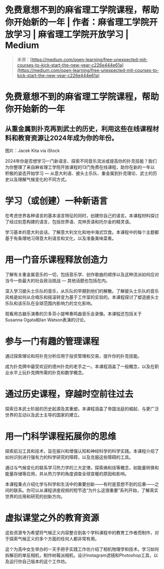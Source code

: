 <!--yml

分类：未分类

日期：2024年05月27日 14:47:03

-->

# 免费意想不到的麻省理工学院课程，帮助你开始新的一年 | 作者：麻省理工学院开放学习 | 麻省理工学院开放学习 | Medium

> 来源：[https://medium.com/open-learning/free-unexpected-mit-courses-to-kick-start-the-new-year-c226e444e61a](https://medium.com/open-learning/free-unexpected-mit-courses-to-kick-start-the-new-year-c226e444e61a)

# 免费意想不到的麻省理工学院课程，帮助你开始新的一年

## 从重金属到扑克再到武士的历史，利用这些在线课程材料和教育资源让2024年成为你的年份。

图片：Jacek Kita via iStock

2024年你是否想学习一门新语言、探索不同音乐流派或提高你的扑克技能？我们为你整理了来自麻省理工学院开放课程的13门免费在线课程，助你在新的一年以积极的姿态开始学习 — 从意大利语、披头士乐队、重金属到扑克理论、武士的历史以及理解气候变化的不同方式。

# 学习（或创建）一种新语言

在考虑世界各种语言的基本语言特征的同时，创建你自己的语言。本课程材料探讨了经过刻意构建的语言，包括世界语、克林贡语和托尔金的精灵语。

学习基本的意大利会话，了解意大利文化和地中海式饮食。本课程中的每个主题都基于有条理地习得意大利语言和文化，以及准备美味菜肴。

# 用一门音乐课程释放创造力

了解有关重金属音乐的一切，包括音乐学、创作歌曲的顺序以及这种流派如何应对当今一些最大的社会政治挑战 — 其他话题也包括在内。

深入学习披头士乐队的音乐，从乐队的早期到他们的解散。了解披头士乐队的音乐风格是如何从合唱乐和摇滚转变为基于工作室的实验的。本课程探讨了塑造披头士乐队和该乐队在全球范围内影响力的文化影响。

观看用古器乐演奏的贝多芬小提琴奏鸣曲音乐会录像。本课程还包括关于Susanna Ogata和Ian Watson表演的讨论。

# 参与一门有趣的管理课程

通过探索理论和将扑克分析应用于投资管理和交易，提升你的扑克技能。

成为扑克牌中最受欢迎的德州扑克的老手之一。本课程涵盖了一般概念，以及在职业水平上玩扑克牌所需的扑克和数学概念。

# 通过历史课程，穿越时空前往过去

探索日本武士阶层的历史起源及其重塑。本课程涵盖了帝国法庭的崛起、与更广泛世界的互动以及武士主导的国家的建立。

# 用一门科学课程拓展你的思维

探索前沿工具和技术，旨在振兴和增强认知和神经科学的科学实践。本课程介绍了如何识别进行强有力的科学研究的障碍，以及克服这些障碍的工具。

通过与气候变化的联系学习热力学的三大定律。探索熵和焓等概念，如能量转换和能量存储等应用，并从热力学的角度调查全球变暖的原因和影响。

本课程重点介绍化学与科学和生活中的重要创新——有时是意想不到的后果——之间的联系。你可以从课程讲座视频的短节选“为什么这很重要”系列开始，了解真实世界的应用和研究的创新方向。

# 虚拟课堂之外的教育资源

这些资源专为希望将气候正义内容整合到各个学科课程中的教育工作者而制作，对于探索气候正义的多个方面的任何人都非常有用。

这个为高中女生举办的一天手把手实践工作坊介绍了相机物理学和技术。学习如何拆解旧的单反相机，制作树莓派相机，设计Instagram滤镜和Photoshop工具，以及运行你自己版本的这个工作坊。
